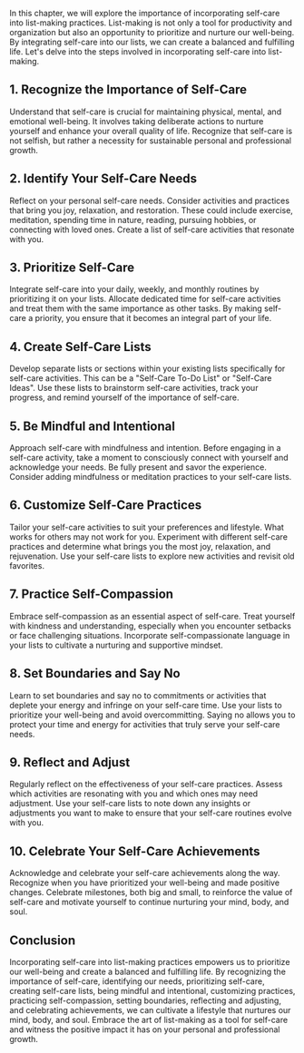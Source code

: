 
In this chapter, we will explore the importance of incorporating self-care into list-making practices. List-making is not only a tool for productivity and organization but also an opportunity to prioritize and nurture our well-being. By integrating self-care into our lists, we can create a balanced and fulfilling life. Let's delve into the steps involved in incorporating self-care into list-making.

**1. Recognize the Importance of Self-Care**
--------------------------------------------

Understand that self-care is crucial for maintaining physical, mental, and emotional well-being. It involves taking deliberate actions to nurture yourself and enhance your overall quality of life. Recognize that self-care is not selfish, but rather a necessity for sustainable personal and professional growth.

**2. Identify Your Self-Care Needs**
------------------------------------

Reflect on your personal self-care needs. Consider activities and practices that bring you joy, relaxation, and restoration. These could include exercise, meditation, spending time in nature, reading, pursuing hobbies, or connecting with loved ones. Create a list of self-care activities that resonate with you.

**3. Prioritize Self-Care**
---------------------------

Integrate self-care into your daily, weekly, and monthly routines by prioritizing it on your lists. Allocate dedicated time for self-care activities and treat them with the same importance as other tasks. By making self-care a priority, you ensure that it becomes an integral part of your life.

**4. Create Self-Care Lists**
-----------------------------

Develop separate lists or sections within your existing lists specifically for self-care activities. This can be a "Self-Care To-Do List" or "Self-Care Ideas". Use these lists to brainstorm self-care activities, track your progress, and remind yourself of the importance of self-care.

**5. Be Mindful and Intentional**
---------------------------------

Approach self-care with mindfulness and intention. Before engaging in a self-care activity, take a moment to consciously connect with yourself and acknowledge your needs. Be fully present and savor the experience. Consider adding mindfulness or meditation practices to your self-care lists.

**6. Customize Self-Care Practices**
------------------------------------

Tailor your self-care activities to suit your preferences and lifestyle. What works for others may not work for you. Experiment with different self-care practices and determine what brings you the most joy, relaxation, and rejuvenation. Use your self-care lists to explore new activities and revisit old favorites.

**7. Practice Self-Compassion**
-------------------------------

Embrace self-compassion as an essential aspect of self-care. Treat yourself with kindness and understanding, especially when you encounter setbacks or face challenging situations. Incorporate self-compassionate language in your lists to cultivate a nurturing and supportive mindset.

**8. Set Boundaries and Say No**
--------------------------------

Learn to set boundaries and say no to commitments or activities that deplete your energy and infringe on your self-care time. Use your lists to prioritize your well-being and avoid overcommitting. Saying no allows you to protect your time and energy for activities that truly serve your self-care needs.

**9. Reflect and Adjust**
-------------------------

Regularly reflect on the effectiveness of your self-care practices. Assess which activities are resonating with you and which ones may need adjustment. Use your self-care lists to note down any insights or adjustments you want to make to ensure that your self-care routines evolve with you.

**10. Celebrate Your Self-Care Achievements**
---------------------------------------------

Acknowledge and celebrate your self-care achievements along the way. Recognize when you have prioritized your well-being and made positive changes. Celebrate milestones, both big and small, to reinforce the value of self-care and motivate yourself to continue nurturing your mind, body, and soul.

**Conclusion**
--------------

Incorporating self-care into list-making practices empowers us to prioritize our well-being and create a balanced and fulfilling life. By recognizing the importance of self-care, identifying our needs, prioritizing self-care, creating self-care lists, being mindful and intentional, customizing practices, practicing self-compassion, setting boundaries, reflecting and adjusting, and celebrating achievements, we can cultivate a lifestyle that nurtures our mind, body, and soul. Embrace the art of list-making as a tool for self-care and witness the positive impact it has on your personal and professional growth.
